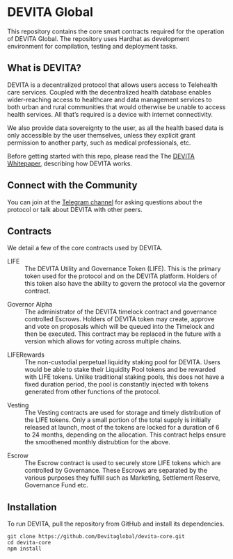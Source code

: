 # DEVITA Global

This repository contains the core smart contracts required for the operation of DEVITA Global. The repository uses Hardhat as development environment for compilation, testing and deployment tasks.

## What is DEVITA?

DEVITA is a decentralized protocol that allows users access to Telehealth care services. Coupled with the decentralized health database enables wider-reaching access to healthcare and data management services to both urban and rural communities that would otherwise be unable to access health services. All that’s required is a device with internet connectivity.

We also provide data sovereignty to the user, as all the health based data is only accessible by the user themselves, unless they explicit grant permission to another party, such as medical professionals, etc.

Before getting started with this repo, please read the The [DEVITA Whitepaper](https://drive.google.com/file/d/1YZrXPVj9nMX8IFTprXY7Q74kOAhWrXH3/view), describing how DEVITA works.

## Connect with the Community
You can join at the [Telegram channel](https://t.me/DEVITAGlobal) for asking questions about the protocol or talk about DEVITA with other peers.

## Contracts

We detail a few of the core contracts used by DEVITA.

<dl>
  <dt>LIFE</dt>
  <dd>The DEVITA Utility and Governance Token (LIFE). This is the primary token used for the protocol and on the DEVITA platform. Holders of this token also have the ability to govern the protocol via the governor contract.</dd>
</dl>

<dl>
  <dt>Governor Alpha</dt>
  <dd>The administrator of the DEVITA timelock contract and governance controlled Escrows. Holders of DEVITA token may create, approve and vote on proposals which will be queued into the Timelock and then be executed. This contract may be replaced in the future with a version which allows for voting across multiple chains. </dd>
</dl>

<dl>
  <dt>LIFERewards</dt>
  <dd>The non-custodial perpetual liquidity staking pool for DEVITA. Users would be able to stake their Liquidity Pool tokens and be rewarded with LIFE tokens. Unlike traditional staking pools, this does not have a fixed duration period, the pool is constantly injected with tokens generated from other functions of the protocol.</dd>
</dl>

<dl>
  <dt>Vesting</dt>
  <dd>The Vesting contracts are used for storage and timely distribution of the LIFE tokens. Only a small portion of the total supply is initially released at launch, most of the tokens are locked for a duration of 6 to 24 months, depending on the allocation. This contract helps ensure the smoothened monthly distrubtion for the above.</dd>
</dl>

<dl>
  <dt>Escrow</dt>
  <dd>The Escrow contract is used to securely store LIFE tokens which are controlled by Governance. These Escrows are separated by the various purposes they fulfill such as Marketing, Settlement Reserve, Governance Fund etc. </dd>
</dl>

## Installation

To run DEVITA, pull the repository from GitHub and install its dependencies.

    git clone https://github.com/Devitaglobal/devita-core.git
    cd devita-core
    npm install
